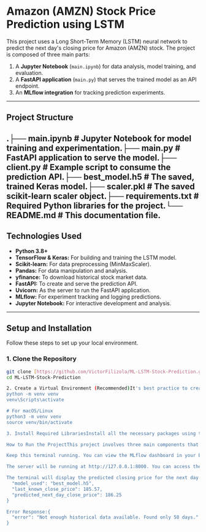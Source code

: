 # Amazon (AMZN) Stock Price Prediction using LSTM

This project uses a Long Short-Term Memory (LSTM) neural network to predict the next day's closing price for Amazon (AMZN) stock. The project is composed of three main parts:
1.  A **Jupyter Notebook** (`main.ipynb`) for data analysis, model training, and evaluation.
2.  A **FastAPI application** (`main.py`) that serves the trained model as an API endpoint.
3.  An **MLflow integration** for tracking prediction experiments.

---

## Project Structure
.├── main.ipynb              # Jupyter Notebook for model training and experimentation.├── main.py                 # FastAPI application to serve the model.├── client.py               # Example script to consume the prediction API.├── best_model.h5           # The saved, trained Keras model.├── scaler.pkl              # The saved scikit-learn scaler object.├── requirements.txt        # Required Python libraries for the project.└── README.md               # This documentation file.
---

## Technologies Used

* **Python 3.8+**
* **TensorFlow & Keras:** For building and training the LSTM model.
* **Scikit-learn:** For data preprocessing (MinMaxScaler).
* **Pandas:** For data manipulation and analysis.
* **yfinance:** To download historical stock market data.
* **FastAPI:** To create and serve the prediction API.
* **Uvicorn:** As the server to run the FastAPI application.
* **MLflow:** For experiment tracking and logging predictions.
* **Jupyter Notebook:** For interactive development and analysis.

---

## Setup and Installation

Follow these steps to set up your local environment.

### 1. Clone the Repository

```bash
git clone [https://github.com/VictorFilizola/ML-LSTM-Stock-Prediction.git](https://github.com/VictorFilizola/ML-LSTM-Stock-Prediction.git)
cd ML-LSTM-Stock-Prediction

2. Create a Virtual Environment (Recommended)It's best practice to create a virtual environment to keep project dependencies isolated.# For Windows
python -m venv venv
venv\Scripts\activate

# For macOS/Linux
python3 -m venv venv
source venv/bin/activate

3. Install Required LibrariesInstall all the necessary packages using the requirements.txt file.pip install -r requirements.txt

How to Run the ProjectThis project involves three main components that need to be run in separate terminals: the MLflow server, the FastAPI server, and the client script.Step 1: Train the Model (Optional)The repository already includes a pre-trained model (best_model.h5) and a scaler (scaler.pkl). However, if you wish to retrain the model or experiment with different parameters, you can run the main.ipynb notebook in Jupyter.Step 2: Start the MLflow Tracking ServerMLflow is used to log each prediction as an experiment.Open a new terminal and navigate to the project directory.Run the following command to start the MLflow UI server:mlflow ui

Keep this terminal running. You can view the MLflow dashboard in your browser at http://127.0.0.1:5000.Step 3: Start the FastAPI ServerThis server will load the model and expose the prediction endpoint.Open a second terminal and navigate to the project directory.Run the following command to start the Uvicorn server:uvicorn main:app --reload

The server will be running at http://127.0.0.1:8000. You can access the interactive API documentation at http://127.0.0.1:8000/docs.Step 4: Run the Client to Get a PredictionThis script will send a request to the FastAPI server and print the result.Open a third terminal and navigate to the project directory.Execute the client script:python client.py

The terminal will display the predicted closing price for the next day. You can also check the MLflow UI to see the newly logged prediction run.API EndpointGET /predictDescription: Fetches the last 60 days of AMZN stock data, preprocesses it, and returns the predicted closing price for the next trading day.Method: GETSuccess Response (200 OK):{
  "model_used": "best_model.h5",
  "last_known_close_price": 185.57,
  "predicted_next_day_close_price": 186.25
}

Error Response:{
  "error": "Not enough historical data available. Found only 58 days."
}

